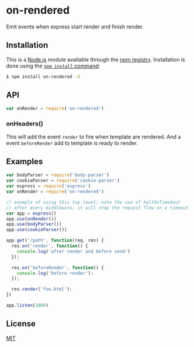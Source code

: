 # on-rendered

Emit events when express start render and finish render.

## Installation

This is a [Node.js](https://nodejs.org/en/) module available through the
[npm registry](https://www.npmjs.com/). Installation is done using the
[`npm install` command](https://docs.npmjs.com/getting-started/installing-npm-packages-locally):

```sh
$ npm install on-rendered -S
```

## API


```js
var onRender = require('on-rendered')
```

### onHeaders()

This will add the event `render` to fire when template are rendered. And a
event `beforeRender` add to template is ready to render.

## Examples

```js
var bodyParser = require('body-parser')
var cookieParser = require('cookie-parser')
var express = require('express')
var onRender = require('on-rendered')

// example of using this top-level; note the use of haltOnTimedout
// after every middleware; it will stop the request flow on a timeout
var app = express()
app.use(onRender())
app.use(bodyParser())
app.use(cookieParser())

app.get('/path', function(req, res) {
  res.on('render', function() {
    console.log('after render and before send')
  });

  res.on('beforeRender', function() {
    console.log('before render');
  });

  res.render('foo.html');
})

app.listen(3000)
```

## License

[MIT](LICENSE)